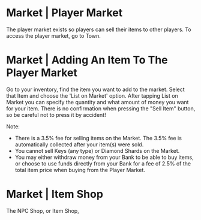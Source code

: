 <h1> Market | Player Market </h1> 

The player market exists so players can sell their items to other players. To access the player market, go to Town. 


<h1> Market | Adding An Item To The Player Market </h1> 

Go to your inventory, find the item you want to add to the market. Select that Item and choose the 'List on Market' option.
After tapping List on Market you can specify the quantity and what amount of money you want for your item. There is no confirmation when pressing the "Sell Item" button, so be careful not to press it by accident!



Note:
- There is a 3.5% fee for selling items on the Market. The 3.5% fee is automatically collected after your item(s) were sold. 
- You cannot sell Keys (any type) or Diamond Shards on the Market.
- You may either withdraw money from your Bank to be able to buy items, or choose to use funds directly from your Bank for a fee of 2.5% of the total item price when buying from the Player Market.


<h1> Market | Item Shop </h1> 

The NPC Shop, or Item Shop, 
